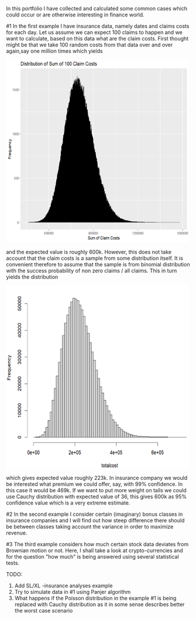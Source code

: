 
 In this portfolio I have collected and calculated some common cases which could occur or are
 otherwise interesting in finance world.                                                      

 
#1 In the first example I have insurance data, namely dates and claims costs for each day. 
Let us assume we can expect 100 claims to happen and we want to calculate, based on this data
what are the claim costs. First thought might be that we take 100 random costs from that 
data over and over again,say one million times which yields


<img src="https://raw.githubusercontent.com/ereekaur/finance/main/onemillion.png" width="500" height="500">

and the expected value is roughly 600k. However, this does not take account that the claim costs is a sample
from some distribution itself. It is convenient therefore to assume that the sample is from binomial distribution
with the success probability of non zero claims / all claims. This in turn yields the distribution



<img src="https://raw.githubusercontent.com/ereekaur/finance/main/totalcost.png" width="500" height="500">

which gives expected value roughly 223k. In insurance company we would be interested what premium we could
offer, say, with 99% confidence. In this case it would be 469k. If we want to put more weight on tails
we could use Cauchy distribution with expected value of 36, this gives 600k as 95% confidence value
which is a very extreme estimate.



#2 In the second example I consider certain (imaginary) bonus classes in insurance companies and I will find out
how steep difference there should be between classes taking account the variance in order to maximize revenue.

#3 The third example considers how much certain stock data deviates from Brownian motion or not.
Here, I shall take a look at crypto-currencies and for the question "how much" is 
being answered using several statistical tests.


TODO:  

1) Add SL/XL -insurance analyses example
2) Try to simulate data in #1 using Panjer algorithm
3) What happens if the Poisson distribution in the example #1 is being replaced with Cauchy distribution
as it in some sense describes better the worst case scenario







